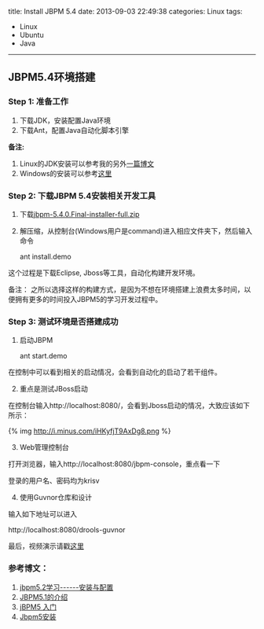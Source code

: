 title: Install JBPM 5.4
date: 2013-09-03 22:49:38
categories: Linux
tags:
- Linux 
- Ubuntu
- Java
---

## JBPM5.4环境搭建

### Step 1: 准备工作

1. 下载JDK，安装配置Java环境
2. 下载Ant，配置Java自动化脚本引擎

<!-- more -->

__备注:__

1. Linux的JDK安装可以参考我的另外[一篇博文](http://beforeload.github.io/2013/06/29/building-distributed-systems-development-environment/)
2. Windows的安装可以参考[这里](http://www.cnitblog.com/intrl/archive/2009/04/11/56254.aspx)

### Step 2: 下载JBPM 5.4安装相关开发工具

1. 下载[jbpm-5.4.0.Final-installer-full.zip](http://softlayer-dal.dl.sourceforge.net/project/jbpm/jBPM%205/jbpm-5.4.0.Final/jbpm-5.4.0.Final-installer-full.zip)
2. 解压缩，从控制台(Windows用户是command)进入相应文件夹下，然后输入命令

    ant install.demo

这个过程是下载Eclipse, Jboss等工具，自动化构建开发环境。

备注： 之所以选择这样的构建方式，是因为不想在环境搭建上浪费太多时间，以便拥有更多的时间投入JBPM5的学习开发过程中。

### Step 3: 测试环境是否搭建成功

1. 启动JBPM

    ant start.demo

在控制中可以看到相关的启动情况，会看到自动化的启动了若干组件。

2. 重点是测试JBoss启动

在控制台输入http://localhost:8080/，会看到Jboss启动的情况，大致应该如下所示：

{% img http://i.minus.com/iHKyfjT9AxDg8.png %}

3. Web管理控制台

打开浏览器，输入http://localhost:8080/jbpm-console，重点看一下

登录的用户名、密码均为krisv 

4. 使用Guvnor仓库和设计 

输入如下地址可以进入

http://localhost:8080/drools-guvnor

最后，视频演示请戳[这里](http://people.redhat.com/kverlaen/install-gwt-console-jbpm.swf)

### 参考博文：

 1. [jbpm5.2学习------安装与配置](http://wanglu271991027.iteye.com/blog/1495799)
 2. [JBPM5.1的介绍](http://www.cnblogs.com/skyme/archive/2011/11/07/2238782.html)
 3. [jBPM5 入门](http://w26.iteye.com/blog/998431)
 4. [Jbpm5安装](http://blog.chinaunix.net/uid-122937-id-3731868.html)
